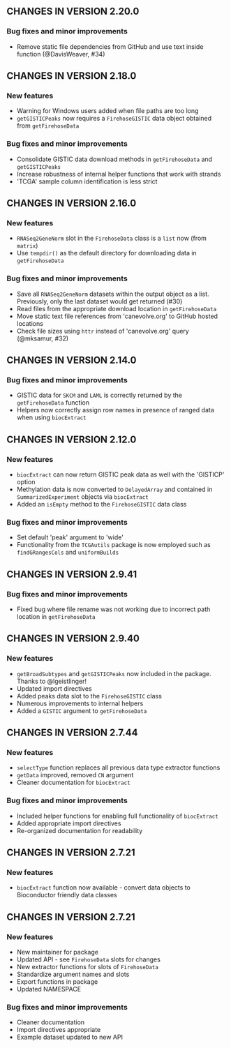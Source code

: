 ## CHANGES IN VERSION 2.20.0

### Bug fixes and minor improvements

* Remove static file dependencies from GitHub and use text inside function
(@DavisWeaver, #34)

## CHANGES IN VERSION 2.18.0

### New features

* Warning for Windows users added when file paths are too long
* `getGISTICPeaks` now requires a `FirehoseGISTIC` data object obtained from
`getFirehoseData`

### Bug fixes and minor improvements

* Consolidate GISTIC data download methods in `getFirehoseData` and
`getGISTICPeaks`
* Increase robustness of internal helper functions that work with strands
* 'TCGA' sample column identification is less strict

## CHANGES IN VERSION 2.16.0

### New features

* `RNASeq2GeneNorm` slot in the `FirehoseData` class is a `list` now (from
`matrix`)
* Use `tempdir()` as the default directory for downloading data in
`getFirehoseData`

### Bug fixes and minor improvements

* Save all `RNASeq2GeneNorm` datasets within the output object as a list.
Previously, only the last dataset would get returned (#30)
* Read files from the appropriate download location in `getFirehoseData`
* Move static text file references from 'canevolve.org' to GitHub hosted
locations
* Check file sizes using `httr` instead of 'canevolve.org' query
(@mksamur, #32)

## CHANGES IN VERSION 2.14.0

### Bug fixes and minor improvements

* GISTIC data for `SKCM` and `LAML` is correctly returned by the
`getFirehoseData` function
* Helpers now correctly assign row names in presence of ranged data when
using `biocExtract`

## CHANGES IN VERSION 2.12.0

### New features

* `biocExtract` can now return GISTIC peak data as well with the 'GISTICP'
option
* Methylation data is now converted to `DelayedArray` and contained in
`SummarizedExperiment` objects via `biocExtract`
* Added an `isEmpty` method to the `FirehoseGISTIC` data class

### Bug fixes and minor improvements

* Set default 'peak' argument to 'wide'
* Functionality from the `TCGAutils` package is now employed such as
`findGRangesCols` and `uniformBuilds`

## CHANGES IN VERSION 2.9.41

### Bug fixes and minor improvements

* Fixed bug where file rename was not working due to incorrect path location
in `getFirehoseData`

## CHANGES IN VERSION 2.9.40

### New features

* `getBroadSubtypes` and `getGISTICPeaks` now included in the package.
Thanks to @lgeistlinger!
* Updated import directives
* Added peaks data slot to the `FirehoseGISTIC` class
* Numerous improvements to internal helpers
* Added a `GISTIC` argument to `getFirehoseData`

## CHANGES IN VERSION 2.7.44

### New features

* `selectType` function replaces all previous data type extractor functions
* `getData` improved, removed `CN` argument
* Cleaner documentation for `biocExtract`

### Bug fixes and minor improvements

* Included helper functions for enabling full functionality of `biocExtract`
* Added appropriate import directives
* Re-organized documentation for readability

## CHANGES IN VERSION 2.7.21

### New features

* `biocExtract` function now available - convert data objects to Bioconductor
friendly data classes

## CHANGES IN VERSION 2.7.21

### New features

* New maintainer for package
* Updated API - see `FirehoseData` slots for changes
* New extractor functions for slots of `FirehoseData`
* Standardize argument names and slots
* Export functions in package
* Updated NAMESPACE

### Bug fixes and minor improvements

* Cleaner documentation
* Import directives appropriate
* Example dataset updated to new API

